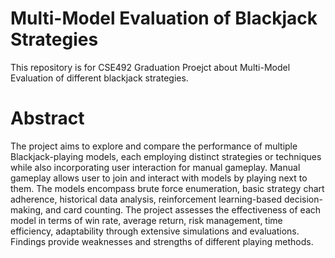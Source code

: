 # Multi-Model Evaluation of Blackjack Strategies
This repository is for CSE492 Graduation Proejct about Multi-Model Evaluation of different blackjack strategies.

# Abstract

The project aims to explore and compare the performance of multiple Blackjack-playing models, each employing distinct strategies or techniques while also incorporating user interaction for manual gameplay. Manual gameplay allows user to join and interact with models by playing next to them. The models encompass brute force enumeration, basic strategy chart adherence, historical data analysis, reinforcement learning-based decision- making, and card counting. The project assesses the effectiveness of each model in terms of win rate, average return, risk management, time efficiency, adaptability through extensive simulations and evaluations. Findings provide weaknesses and strengths of different playing methods.
